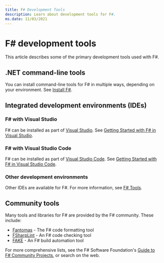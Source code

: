 ```yaml
---
title: F# Development Tools
description: Learn about development tools for F#.
ms.date: 11/03/2021
---
```

# F# development tools

This article describes some of the primary development tools used with F#.

## .NET command-line tools

You can install command-line tools for F# in multiple ways, depending on your environment. See [Install F#](../get-started/install-fsharp.md).

## Integrated development environments (IDEs)

### F# with Visual Studio

F# can be installed as part of [Visual Studio](https://visualstudio.microsoft.com/). See [Getting Started with F# in Visual Studio](../get-started/get-started-visual-studio.md).

### F# with Visual Studio Code

F# can be installed as part of [Visual Studio Code](https://code.visualstudio.com/). See [Getting Started with F# in Visual Studio Code](../get-started/get-started-vscode.md).

### Other development environments

Other IDEs are available for F#. For more information, see [F# Tools](https://dotnet.microsoft.com/languages/fsharp/tools).

## Community tools

Many tools and libraries for F# are provided by the F# community. These include:

* [Fantomas](https://github.com/fsprojects/fantomas#fantomas) - The F# code formatting tool
* [FSharpLint](https://github.com/fsprojects/FSharpLint) - An F# code checking tool
* [FAKE](https://fsprojects.github.io/FAKE/) - An F# build automation tool

For more comprehensive lists, see the F# Software Foundation's [Guide to F# Community Projects](https://fsharp.org/community/projects/), or search on the web.
